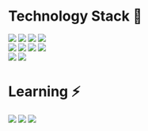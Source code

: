 # Technology Stack 🌱 
![](https://img.shields.io/badge/-C%20Sharp-%23239120?style=flat-square&logo=C-sharp&logoColor=white) ![](https://img.shields.io/badge/-Java-%23007396?style=flat-square&logo=java&logoColor=white) ![](https://img.shields.io/badge/-JavaScript-%23F7DF1E?style=flat-square&logo=JavaScript&logoColor=black) ![](https://img.shields.io/badge/-Python-%233776AB?style=flat-square&logo=Python&logoColor=white) <br>
![](https://img.shields.io/badge/-Oracle-%23F80000?style=flat-square&logo=Oracle&logoColor=white) ![](https://img.shields.io/badge/-MySQL-%234479A1?style=flat-square&logo=MySql&logoColor=white) ![](https://img.shields.io/badge/-Microsoft%20SQL%20Server-%23CC2927?style=flat-square&logo=Microsoft-SQL-Server&logoColor=white) ![](https://img.shields.io/badge/-MariaDB-%23003545?style=flat-square&logo=MariaDB&logoColor=white) <br>
![](https://img.shields.io/badge/-Amazon%20AWS-%23232F3E?style=flat-square&logo=Amazon-AWS&logoColor=white) ![](https://img.shields.io/badge/-Git-%23F05032?style=flat-square&logo=Git&logoColor=white)
# Learning ⚡
![](https://img.shields.io/badge/-Go-%2300ADD8?style=flat-square&logo=Go&logoColor=white) ![](https://img.shields.io/badge/-Scikit--learn-%23F7931E?style=flat-square&logo=scikit-learn&logoColor=black) ![](https://img.shields.io/badge/-Elasticsearch-%23005571?style=flat-square&logo=Elasticsearch&logoColor=white)
